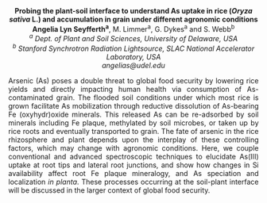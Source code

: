 <center><strong>Probing the plant-soil interface to understand As uptake in rice (<i>Oryza sativa</i> L.) and accumulation in grain under different agronomic conditions</strong>

<center><strong>Angelia Lyn Seyfferth<sup>a</sup></strong>, M. Limmer<sup>a</sup>, G. Dykes<sup>a</sup> and S. Webb<sup>b</sup>

<center><i><sup>a</sup> Dept. of Plant and Soil Sciences, University of Delaware, USA</i>

<center><i><sup>b</sup> Stanford Synchrotron Radiation Lightsource, SLAC National
Accelerator Laboratory, USA</i>

<center><i>angelias@udel.edu</i>

<p style=text-align:justify>Arsenic (As) poses a double threat to global food security by lowering
rice yields and directly impacting human health via consumption of
As-contaminated grain. The flooded soil conditions under which most rice
is grown facilitate As mobilization through reductive dissolution of
As-bearing Fe (oxyhydr)oxide minerals. This released As can be
re-adsorbed by soil minerals including Fe plaque, methylated by soil
microbes, or taken up by rice roots and eventually transported to grain.
The fate of arsenic in the rice rhizosphere and plant depends upon the
interplay of these controlling factors, which may change with agronomic
conditions. Here, we couple conventional and advanced spectroscopic
techniques to elucidate As(III) uptake at root tips and lateral root
junctions, and show how changes in Si availability affect root Fe plaque
mineralogy, and As speciation and localization <i>in planta</i>. These
processes occurring at the soil-plant interface will be discussed in the
larger context of global food security.
